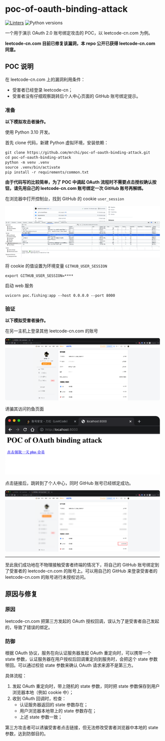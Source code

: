# poc-of-oauth-binding-attack

[![Linters](https://github.com/mrchi/poc-of-oauth-binding-attack/actions/workflows/linting.yaml/badge.svg)](https://github.com/mrchi/poc-of-oauth-binding-attack/actions/workflows/linting.yaml)
![Python versions](https://img.shields.io/badge/python-3.10-blue?logo=python&style=flat&logoColor=white)

一个用于演示 OAuth 2.0 账号绑定攻击的 POC，以 leetcode-cn.com 为例。

**leetcode-cn.com 目前已修复该漏洞，本 repo 公开已获得 leetcode-cn.com 同意。**

## POC 说明

在 leetcode-cn.com 上的漏洞利用条件：
- 受害者已经登录 leetcode-cn；
- 受害者没有仔细观察跳转后个人中心页面的 GitHub 账号绑定提示。

### 准备

**以下模拟攻击者操作。**

使用 Python 3.10 开发。

首先 clone 代码，新建 Python 虚拟环境，安装依赖：

```
git clone https://github.com/mrchi/poc-of-oauth-binding-attack.git
cd poc-of-oauth-binding-attack
python -m venv .venv
source .venv/bin/activate
pip install -r requirements/common.txt
```

**由于代码写的比较简单，为了 POC 中调起 OAuth 流程时不需要点击授权确认按钮，请先用自己的 leetcode-cn.com 账号绑定一次 GitHub 账号再解绑。**

在浏览器中打开控制台，找到 GitHub 的 cookie `user_session`

![](./images/1.png)

将 cookie 的值设置为环境变量 `GITHUB_USER_SESSION`

```
export GITHUB_USER_SESSION=****
```

启动 web 服务

```
uvicorn poc.fishing:app --host 0.0.0.0 --port 8000
```

### 验证

**以下模拟受害者操作。**

在另一主机上登录其他 leetcode-cn.com 的账号

![](./images/2.png)

诱骗其访问钓鱼页面

![](./images/3.png)

点击链接后，跳转到了个人中心，同时 GitHub 账号已经绑定成功。

![](./images/4.png)

---

至此我们成功地在不物理接触受害者终端的情况下，将自己的 GitHub 账号绑定到了受害者的 leetcode-cn.com 的账号上。可以用自己的 GitHub 来登录受害者的 leetcode-cn.com 的账号进行未授权访问。

## 原因与修复

### 原因

leetcode-cn.com 把第三方发起的 OAuth 授权回调，误认为了是受害者自己发起的，导致了错误的绑定。

### 防御

根据 OAuth 协议，服务在向认证服务器发起 OAuth 重定向时，可以携带一个 state 参数，认证服务器在用户授权后回调重定向到服务时，会把这个 state 参数带回。可以通过校验 state 参数来确认 OAuth 请求来源不是第三方。

具体流程：
1. 发起 OAuth 重定向时，带上随机的 state 参数，同时把 state 参数保存到用户浏览器本地（例如 cookie 中）；
2. 收到 OAuth 回调时，检查：
    - 认证服务器返回的 state 参数存在；
    - 用户浏览器本地带上的 state 参数存在；
    - 上述 state 参数一致；

第三方攻击者可以诱骗受害者点击链接，但无法修改受害者浏览器中本地的 state 参数，达到防御目的。
